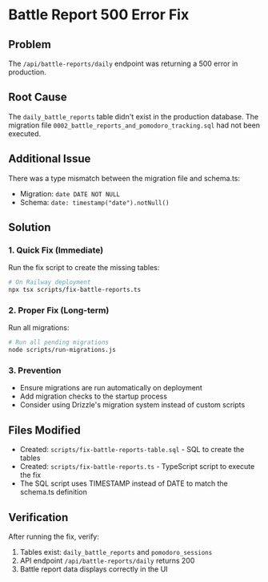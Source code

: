 # Battle Report 500 Error Fix

## Problem
The `/api/battle-reports/daily` endpoint was returning a 500 error in production.

## Root Cause
The `daily_battle_reports` table didn't exist in the production database. The migration file `0002_battle_reports_and_pomodoro_tracking.sql` had not been executed.

## Additional Issue
There was a type mismatch between the migration file and schema.ts:
- Migration: `date DATE NOT NULL`
- Schema: `date: timestamp("date").notNull()`

## Solution

### 1. Quick Fix (Immediate)
Run the fix script to create the missing tables:

```bash
# On Railway deployment
npx tsx scripts/fix-battle-reports.ts
```

### 2. Proper Fix (Long-term)
Run all migrations:

```bash
# Run all pending migrations
node scripts/run-migrations.js
```

### 3. Prevention
- Ensure migrations are run automatically on deployment
- Add migration checks to the startup process
- Consider using Drizzle's migration system instead of custom scripts

## Files Modified
- Created: `scripts/fix-battle-reports-table.sql` - SQL to create the tables
- Created: `scripts/fix-battle-reports.ts` - TypeScript script to execute the fix
- The SQL script uses TIMESTAMP instead of DATE to match the schema.ts definition

## Verification
After running the fix, verify:
1. Tables exist: `daily_battle_reports` and `pomodoro_sessions`
2. API endpoint `/api/battle-reports/daily` returns 200
3. Battle report data displays correctly in the UI